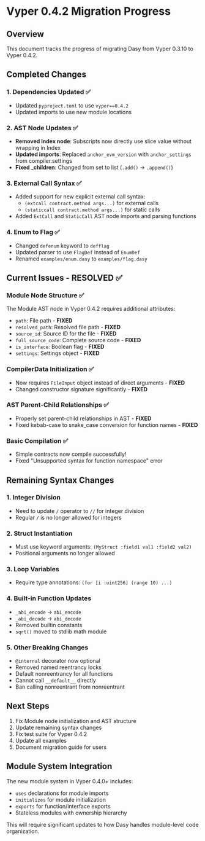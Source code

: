 # Vyper 0.4.2 Migration Progress

## Overview
This document tracks the progress of migrating Dasy from Vyper 0.3.10 to Vyper 0.4.2.

## Completed Changes

### 1. Dependencies Updated ✅
- Updated `pyproject.toml` to use `vyper==0.4.2`
- Updated imports to use new module locations

### 2. AST Node Updates ✅
- **Removed Index node**: Subscripts now directly use slice value without wrapping in Index
- **Updated imports**: Replaced `anchor_evm_version` with `anchor_settings` from compiler.settings
- **Fixed _children**: Changed from set to list (`.add()` → `.append()`)

### 3. External Call Syntax ✅
- Added support for new explicit external call syntax:
  - `(extcall contract.method args...)` for external calls
  - `(staticcall contract.method args...)` for static calls
- Added `ExtCall` and `StaticCall` AST node imports and parsing functions

### 4. Enum to Flag ✅
- Changed `defenum` keyword to `defflag`
- Updated parser to use `FlagDef` instead of `EnumDef`
- Renamed `examples/enum.dasy` to `examples/flag.dasy`

## Current Issues - RESOLVED ✅

### Module Node Structure ✅
The Module AST node in Vyper 0.4.2 requires additional attributes:
- `path`: File path - **FIXED**
- `resolved_path`: Resolved file path - **FIXED**
- `source_id`: Source ID for the file - **FIXED**
- `full_source_code`: Complete source code - **FIXED**
- `is_interface`: Boolean flag - **FIXED**
- `settings`: Settings object - **FIXED**

### CompilerData Initialization ✅
- Now requires `FileInput` object instead of direct arguments - **FIXED**
- Changed constructor signature significantly - **FIXED**

### AST Parent-Child Relationships ✅
- Properly set parent-child relationships in AST - **FIXED**
- Fixed kebab-case to snake_case conversion for function names - **FIXED**

### Basic Compilation ✅
- Simple contracts now compile successfully!
- Fixed "Unsupported syntax for function namespace" error

## Remaining Syntax Changes

### 1. Integer Division
- Need to update `/` operator to `//` for integer division
- Regular `/` is no longer allowed for integers

### 2. Struct Instantiation
- Must use keyword arguments: `(MyStruct :field1 val1 :field2 val2)`
- Positional arguments no longer allowed

### 3. Loop Variables
- Require type annotations: `(for [i :uint256] (range 10) ...)`

### 4. Built-in Function Updates
- `_abi_encode` → `abi_encode`
- `_abi_decode` → `abi_decode`
- Removed builtin constants
- `sqrt()` moved to stdlib math module

### 5. Other Breaking Changes
- `@internal` decorator now optional
- Removed named reentrancy locks
- Default nonreentrancy for all functions
- Cannot call `__default__` directly
- Ban calling nonreentrant from nonreentrant

## Next Steps

1. Fix Module node initialization and AST structure
2. Update remaining syntax changes
3. Fix test suite for Vyper 0.4.2
4. Update all examples
5. Document migration guide for users

## Module System Integration

The new module system in Vyper 0.4.0+ includes:
- `uses` declarations for module imports
- `initializes` for module initialization
- `exports` for function/interface exports
- Stateless modules with ownership hierarchy

This will require significant updates to how Dasy handles module-level code organization.
